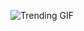 ![Trending GIF](https://media4.giphy.com/media/v1.Y2lkPThiYjIxNzcydHhtcGs1c2ZtMWVrdDVtcW05NGpqcGNocjB2Yjd0OHM2a29zZnB0NiZlcD12MV9naWZzX3NlYXJjaCZjdD1n/bGgsc5mWoryfgKBx1u/giphy.gif)
